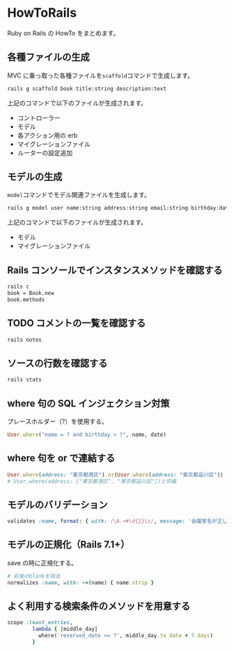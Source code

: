 # HowToRails

Ruby on Rails の HowTo をまとめます。

## 各種ファイルの生成

MVC に乗っ取った各種ファイルを`scaffold`コマンドで生成します。

```sh
rails g scaffold book title:string description:text
```

上記のコマンドで以下のファイルが生成されます。

- コントローラー
- モデル
- 各アクション用の erb
- マイグレーションファイル
- ルーターの設定追加

## モデルの生成

`model`コマンドでモデル関連ファイルを生成します。

```sh
rails g model user name:string address:string email:string birthday:date
```

上記のコマンドで以下のファイルが生成されます。

- モデル
- マイグレーションファイル

## Rails コンソールでインスタンスメソッドを確認する

```sh
rails c
book = Book.new
book.methods
```

## TODO コメントの一覧を確認する

```sh
rails notes
```

## ソースの行数を確認する

```sh
rails stats
```

## where 句の SQL インジェクション対策

プレースホルダー（?）を使用する。

```ruby
User.where("name = ? and birthday > ?", name, date)
```

## where 句を or で連結する

```ruby
User.where(address: "東京都港区").or(User.where(address: "東京都品川区"))
# User.where(address: ["東京都港区", "東京都品川区"])と同義
```

## モデルのバリデーション

```ruby
validates :name, format: { with: /\A.+#\d{2}\z/, message: '会議室名が正しくありません' }
```

## モデルの正規化（Rails 7.1+）

save の時に正規化する。

```ruby
# 前後のblankを除去
normalizes :name, with: ->(name) { name.strip }
```

## よく利用する検索条件のメソッドを用意する

```ruby
scope :least_entries,
        lambda { |middle_day|
          where('reserved_date <= ?', middle_day.to_date + 7.days)
        }
```
